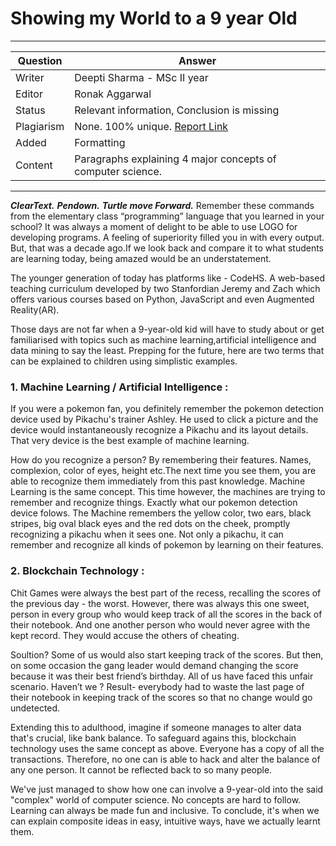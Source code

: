 # Showing my World to a 9 year Old

---

| Question   | Answer                                                                        |
| ---------- | ----------------------------------------------------------------------------- |
| Writer     | Deepti Sharma - MSc II year                                                   |
| Editor     | Ronak Aggarwal                                                                |
| Status     | Relevant information, Conclusion is missing                                   |
| Plagiarism | None. 100% unique. [Report Link](./plag-reports/plag-showing-my-world-v1.pdf) |
| Added      | Formatting                                                                    |
| Content    | Paragraphs explaining 4 major concepts of computer science.                   |


---

**_ClearText._**
**_Pendown._**
**_Turtle move Forward._**
Remember these commands from the elementary class “programming” language that you learned in your school? It was always a moment of delight to be able to use LOGO for developing programs. A feeling of superiority filled you in with every output. But, that was a decade ago.If we look back and compare it to what students are learning today, being amazed would be an understatement. 

The younger generation of today has platforms like - CodeHS. A web-based teaching curriculum developed by two Stanfordian Jeremy and Zach which offers various courses based on Python, JavaScript and even Augmented Reality(AR).

Those days are not far when a 9-year-old kid will have to study about or get familiarised with topics such as  machine learning,artificial intelligence and data mining to say the least. Prepping for the future, here are two terms that can be explained to children using simplistic examples. 

### 1. Machine Learning / Artificial Intelligence :

If you were a pokemon fan, you definitely remember the pokemon detection device used by Pikachu's trainer Ashley. He used to click a picture and the device would instantaneously recognize a Pikachu and its layout details. That very device is the best example of machine learning.

How do you recognize a person? By remembering their features. Names, complexion, color of eyes, height etc.The next time you see them, you are able to recognize them immediately from this past knowledge. Machine Learning is the same concept. This time however, the machines are trying to remember and recognize things. Exactly what our pokemon detection device folows.
The Machine remembers the yellow color, two ears, black stripes, big oval black eyes and the red dots on the cheek, promptly recognizing a pikachu when it sees one. Not only a pikachu, it can remember and recognize all kinds of pokemon by learning on their features.

### 2. Blockchain Technology :

Chit Games were always the best part of the recess, recalling the scores of the previous day - the worst. However, there was always this one sweet,  person in every group who would keep track of all the scores in the back of their notebook. And one another person who would never agree with the kept record. They would accuse the others of cheating.

Soultion? Some of us would also start keeping track of the scores. But then, on some occasion the gang leader would demand changing the score because it was their best friend’s birthday. All of us have faced this unfair scenario. Haven’t we ? Result- everybody had to waste the last page of their notebook in keeping track of the scores so that no change  would go undetected.

Extending this to adulthood, imagine if someone manages to alter data that's crucial, like bank balance. To safeguard agains this, blockchain technology uses the same concept as above. Everyone has a copy of all the transactions. Therefore, no one can is able to hack and alter the balance of any one person. It cannot be reflected back to so many people.





We've just managed to show how one can involve a 9-year-old into the said "complex" world of computer science. No concepts are hard to follow. Learning can always be made fun and inclusive. To conclude, it's when we can explain composite ideas in easy, intuitive ways, have we actually learnt them.

